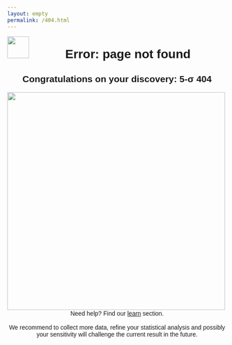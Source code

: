 ```yaml
---
layout: empty
permalink: /404.html
---
```


<a href="{{ '/' | relative_url }}">
<img src="{{'/assets/images/logo-black.png' | relative_url}}" style="float:left;width:50px;height:auto;" />
</a>

<div style="font-family: Arial; text-align: center; margin:5px 100px 50px padding:5px;">

<h1>Error: page not found</h1>

<h2>Congratulations on your discovery: 5-&sigma; 404</h2>
<p style="text-align: left;"><span style="padding:20px,20px,20px,0px;">
<img src="{{'/assets/images/root_404.jpg' | relative_url}}" style="float:left;width:500px;height:auto;" />

<br>Need help? Find our <a href="{{ '/learn' | relative_url }}">learn</a> section.<br/>
<br>
We recommend to collect more data, refine your statistical analysis and possibly
your sensitivity will challenge the current result in the future.

</span></p>
</div>

